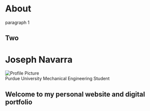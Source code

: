 <html>
 <head>
  <title>Joseph Navarra's Webpage</title>
 </head>
 
 <body>
  <h1>About</h1>
  <p>paragraph 1</p>
  <h2>Two</h2>
 </body>
</html>



# Joseph Navarra
<img src="https://images.pexels.com/photos/462118/pexels-photo-462118.jpeg?auto=compress&cs=tinysrgb&dpr=1&w=500" alt="Profile Picture">
<br>
Purdue University Mechanical Engineering Student

## Welcome to my personal website and digital portfolio

